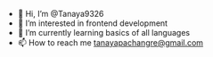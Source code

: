 - 👋 Hi, I’m @Tanaya9326
- 👀 I’m interested in frontend development 
- 🌱 I’m currently learning basics of all languages 
- 📫 How to reach me tanayapachangre@gmail.com

<!---
Tanaya9326/Tanaya9326 is a ✨ special ✨ repository because its `README.md` (this file) appears on your GitHub profile.
You can click the Preview link to take a look at your changes.
--->
